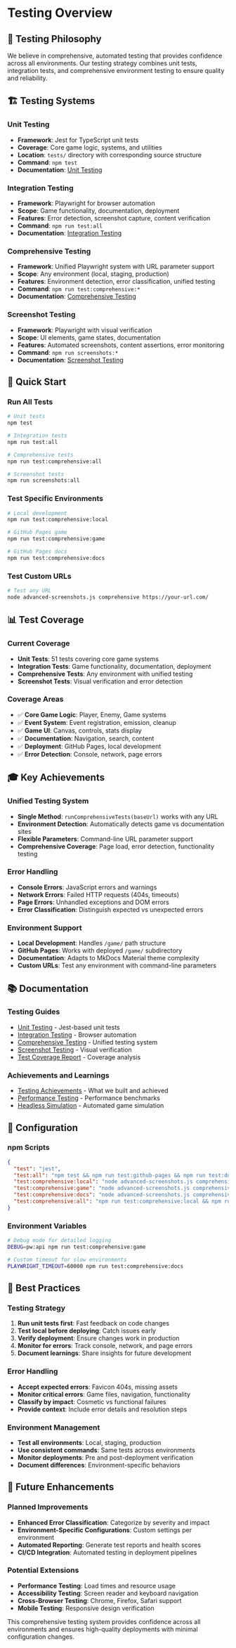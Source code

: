 # Testing Overview

## 🎯 Testing Philosophy

We believe in comprehensive, automated testing that provides confidence across all environments. Our testing strategy combines unit tests, integration tests, and comprehensive environment testing to ensure quality and reliability.

## 🏗️ Testing Systems

### Unit Testing
- **Framework**: Jest for TypeScript unit tests
- **Coverage**: Core game logic, systems, and utilities
- **Location**: `tests/` directory with corresponding source structure
- **Command**: `npm test`
- **Documentation**: [Unit Testing](unit-testing.md)

### Integration Testing
- **Framework**: Playwright for browser automation
- **Scope**: Game functionality, documentation, deployment
- **Features**: Error detection, screenshot capture, content verification
- **Command**: `npm run test:all`
- **Documentation**: [Integration Testing](integration-testing.md)

### Comprehensive Testing
- **Framework**: Unified Playwright system with URL parameter support
- **Scope**: Any environment (local, staging, production)
- **Features**: Environment detection, error classification, unified testing
- **Command**: `npm run test:comprehensive:*`
- **Documentation**: [Comprehensive Testing](comprehensive-testing.md)

### Screenshot Testing
- **Framework**: Playwright with visual verification
- **Scope**: UI elements, game states, documentation
- **Features**: Automated screenshots, content assertions, error monitoring
- **Command**: `npm run screenshots:*`
- **Documentation**: [Screenshot Testing](screenshot-testing.md)

## 🚀 Quick Start

### Run All Tests
```bash
# Unit tests
npm test

# Integration tests
npm run test:all

# Comprehensive tests
npm run test:comprehensive:all

# Screenshot tests
npm run screenshots:all
```

### Test Specific Environments
```bash
# Local development
npm run test:comprehensive:local

# GitHub Pages game
npm run test:comprehensive:game

# GitHub Pages docs
npm run test:comprehensive:docs
```

### Test Custom URLs
```bash
# Test any URL
node advanced-screenshots.js comprehensive https://your-url.com/
```

## 📊 Test Coverage

### Current Coverage
- **Unit Tests**: 51 tests covering core game systems
- **Integration Tests**: Game functionality, documentation, deployment
- **Comprehensive Tests**: Any environment with unified testing
- **Screenshot Tests**: Visual verification and error detection

### Coverage Areas
- ✅ **Core Game Logic**: Player, Enemy, Game systems
- ✅ **Event System**: Event registration, emission, cleanup
- ✅ **Game UI**: Canvas, controls, stats display
- ✅ **Documentation**: Navigation, search, content
- ✅ **Deployment**: GitHub Pages, local development
- ✅ **Error Detection**: Console, network, page errors

## 🎓 Key Achievements

### Unified Testing System
- **Single Method**: `runComprehensiveTests(baseUrl)` works with any URL
- **Environment Detection**: Automatically detects game vs documentation sites
- **Flexible Parameters**: Command-line URL parameter support
- **Comprehensive Coverage**: Page load, error detection, functionality testing

### Error Handling
- **Console Errors**: JavaScript errors and warnings
- **Network Errors**: Failed HTTP requests (404s, timeouts)
- **Page Errors**: Unhandled exceptions and DOM errors
- **Error Classification**: Distinguish expected vs unexpected errors

### Environment Support
- **Local Development**: Handles `/game/` path structure
- **GitHub Pages**: Works with deployed `/game/` subdirectory
- **Documentation**: Adapts to MkDocs Material theme complexity
- **Custom URLs**: Test any environment with command-line parameters

## 📚 Documentation

### Testing Guides
- [Unit Testing](unit-testing.md) - Jest-based unit tests
- [Integration Testing](integration-testing.md) - Browser automation
- [Comprehensive Testing](comprehensive-testing.md) - Unified testing system
- [Screenshot Testing](screenshot-testing.md) - Visual verification
- [Test Coverage Report](test-coverage-report.md) - Coverage analysis

### Achievements and Learnings
- [Testing Achievements](testing-achievements.md) - What we built and achieved
- [Performance Testing](performance-testing.md) - Performance benchmarks
- [Headless Simulation](headless-simulation.md) - Automated game simulation

## 🔧 Configuration

### npm Scripts
```json
{
  "test": "jest",
  "test:all": "npm test && npm run test:github-pages && npm run test:documentation",
  "test:comprehensive:local": "node advanced-screenshots.js comprehensive http://localhost:8080/game/",
  "test:comprehensive:game": "node advanced-screenshots.js comprehensive https://tjsingleton.github.io/bulletbuzz/game/",
  "test:comprehensive:docs": "node advanced-screenshots.js comprehensive https://tjsingleton.github.io/bulletbuzz/",
  "test:comprehensive:all": "npm run test:comprehensive:local && npm run test:comprehensive:game && npm run test:comprehensive:docs"
}
```

### Environment Variables
```bash
# Debug mode for detailed logging
DEBUG=pw:api npm run test:comprehensive:game

# Custom timeout for slow environments
PLAYWRIGHT_TIMEOUT=60000 npm run test:comprehensive:docs
```

## 🎯 Best Practices

### Testing Strategy
1. **Run unit tests first**: Fast feedback on code changes
2. **Test local before deploying**: Catch issues early
3. **Verify deployment**: Ensure changes work in production
4. **Monitor for errors**: Track console, network, and page errors
5. **Document learnings**: Share insights for future development

### Error Handling
- **Accept expected errors**: Favicon 404s, missing assets
- **Monitor critical errors**: Game files, navigation, functionality
- **Classify by impact**: Cosmetic vs functional failures
- **Provide context**: Include error details and resolution steps

### Environment Management
- **Test all environments**: Local, staging, production
- **Use consistent commands**: Same tests across environments
- **Monitor deployments**: Pre and post-deployment verification
- **Document differences**: Environment-specific behaviors

## 🔮 Future Enhancements

### Planned Improvements
- **Enhanced Error Classification**: Categorize by severity and impact
- **Environment-Specific Configurations**: Custom settings per environment
- **Automated Reporting**: Generate test reports and health scores
- **CI/CD Integration**: Automated testing in deployment pipelines

### Potential Extensions
- **Performance Testing**: Load times and resource usage
- **Accessibility Testing**: Screen reader and keyboard navigation
- **Cross-Browser Testing**: Chrome, Firefox, Safari support
- **Mobile Testing**: Responsive design verification

This comprehensive testing system provides confidence across all environments and ensures high-quality deployments with minimal configuration changes. 